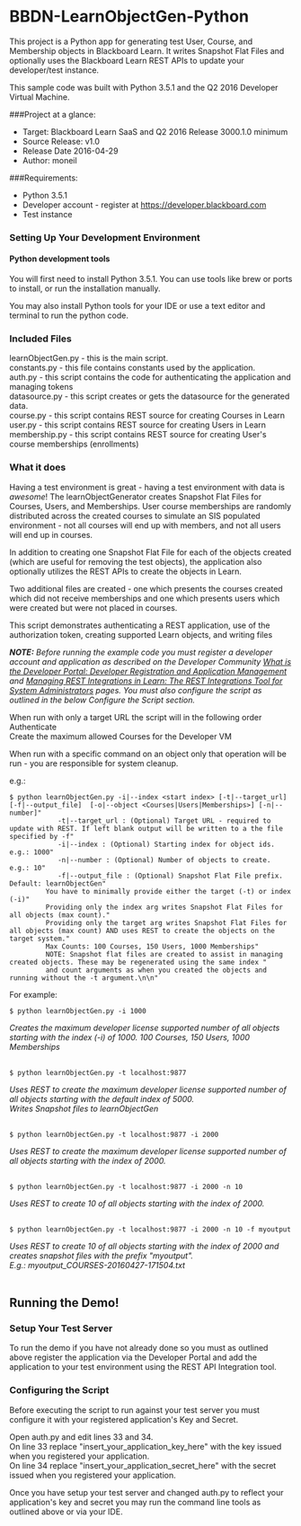 # BBDN-LearnObjectGen-Python
This project is a Python app for generating test User, Course, and Membership objects in Blackboard Learn.
It writes Snapshot Flat Files and optionally uses the Blackboard Learn REST APIs to update your developer/test instance.

This sample code was built with Python 3.5.1 and the Q2 2016 Developer Virtual Machine.

###Project at a glance:
- Target: Blackboard Learn SaaS and Q2 2016 Release 3000.1.0 minimum
- Source Release: v1.0
- Release Date  2016-04-29
- Author: moneil

###Requirements:
- Python  3.5.1
- Developer account - register at https://developer.blackboard.com
- Test instance


### Setting Up Your Development Environment
#### Python development tools
You will first need to install Python 3.5.1. You can use tools like brew or ports to install, or run the installation manually.

You may also install Python tools for your IDE or use a text editor and terminal to run the python code.


### Included Files
learnObjectGen.py - this is the main script.<br/>
constants.py - this file contains constants used by the application.<br/>
auth.py - this script contains the code for authenticating the application and managing tokens<br/>
datasource.py - this script creates or gets the datasource for the generated data.<br/>
course.py - this script contains REST source for creating Courses in Learn<br/>
user.py - this script contains REST source for creating Users in Learn<br/>
membership.py - this script contains REST source for creating User's course memberships (enrollments)


### What it does
Having a test environment is great - having a test environment with data is <i>awesome</i>! 
The learnObjectGenerator creates Snapshot Flat Files for Courses, Users, and Memberships. 
User course memberships are randomly distributed across the created courses to simulate an
SIS populated environment - not all courses will end up with members, and not all users will 
end up in courses.

In addition to creating one Snapshot Flat File for each of the objects created (which are 
useful for removing the test objects), the application also optionally utilizes the REST APIs
 to create the objects in Learn.
 
Two additional files are created - one which presents the courses created which did not receive memberships 
and one which presents users which were created but were not placed in courses.

 
This script demonstrates authenticating a REST application, use of the authorization token, 
creating supported Learn objects, and writing files

<i><b>NOTE:</b> Before running the example code you must register a developer account and application as described on the Developer Community <a href="https://community.blackboard.com/docs/DOC-1579">What is the Developer Portal: Developer Registration and Application Management</a> and <a href="https://community.blackboard.com/docs/DOC-1580">Managing REST Integrations in Learn: The REST Integrations Tool for System Administrators</a> pages. You must also configure the script as outlined in the below Configure the Script section.</i>

When run with only a target URL the script will in the following order
Authenticate<br/>
Create the maximum allowed Courses for the Developer VM<br/>

When run with a specific command on an object only that operation will be run - you are responsible for system cleanup.

e.g.:
```
$ python learnObjectGen.py -i|--index <start index> [-t|--target_url] [-f|--output_file]  [-o|--object <Courses|Users|Memberships>] [-n|--number]"
            -t|--target_url : (Optional) Target URL - required to update with REST. If left blank output will be written to a the file specified by -f"
            -i|--index : (Optional) Starting index for object ids. e.g.: 1000"
            -n|--number : (Optional) Number of objects to create. e.g.: 10"
            -f|--output_file : (Optional) Snapshot Flat File prefix. Default: learnObjectGen"
         You have to minimally provide either the target (-t) or index (-i)"
         Providing only the index arg writes Snapshot Flat Files for all objects (max count)."
         Providing only the target arg writes Snapshot Flat Files for all objects (max count) AND uses REST to create the objects on the target system."
         Max Counts: 100 Courses, 150 Users, 1000 Memberships"
         NOTE: Snapshot flat files are created to assist in managing created objects. These may be regenerated using the same index "
         and count arguments as when you created the objects and running without the -t argument.\n\n"
```

For example:
```
$ python learnObjectGen.py -i 1000 
```
<i>Creates the maximum developer license supported number of all objects starting with the index (-i) of 1000. 100 Courses, 150 Users, 1000 Memberships
</i>
<br/><br/>

```
$ python learnObjectGen.py -t localhost:9877
```
<i>Uses REST to create the maximum developer license supported number of all objects starting with the default index of 5000.<br/>
Writes Snapshot files to learnObjectGen
</i>
<br/><br/>

```
$ python learnObjectGen.py -t localhost:9877 -i 2000
```
<i>Uses REST to create the maximum developer license supported number of all objects starting with the index of 2000. </i>
<br/><br/>

```
$ python learnObjectGen.py -t localhost:9877 -i 2000 -n 10
```
<i>Uses REST to create 10 of all objects starting with the index of 2000. </i>
<br/><br/>

```
$ python learnObjectGen.py -t localhost:9877 -i 2000 -n 10 -f myoutput
```
<i>Uses REST to create 10 of all objects starting with the index of 2000 and creates snapshot files with the prefix "myoutput".<br/>
E.g.: myoutput_COURSES-20160427-171504.txt</i>
<br/><br/>


## Running the Demo!
### Setup Your Test Server
To run the demo if you have not already done so you must as outlined above register the application via the Developer Portal and add the application to your test environment using the REST API Integration tool.


### Configuring the Script
Before executing the script to run against your test server you must configure it with your registered application's Key and Secret.

Open auth.py and edit lines 33 and 34.<br/>
On line 33 replace "insert_your_application_key_here" with the key issued when you registered your application.<br/>
On line 34 replace "insert_your_application_secret_here" with the secret issued when you registered your application.

Once you have setup your test server and changed auth.py to reflect your application's key and secret you may run the command line tools as outlined above or via your IDE.

